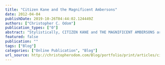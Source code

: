```yaml
---
title: "Citizen Kane and the Magnificent Ambersons"
date: 2012-04-04
publishDate: 2019-10-26T04:44:02.124449Z
authors: ["Christopher C. Odom"]
publication_types: ["0"]
abstract: "Stylistically, CITIZEN KANE and THE MAGNIFICENT AMBERSONS are similar, but not the same. The majority of the scenes in each film utilize group shots, showing every character in the scene in the frame at the same time emphasizing community. Both films also utilize depth of field, where characters are filmed in large rooms or at great distances apart. In Citizen Kane, the depth of field is more widely used, especially in the group shots. The kicker scene for that is when Charles and Susan are arguing in Xanadu from the two separate ends of the room. Charles seems to be a hundred yards away. This is very spooky because it's supposed to be their home. Later when they have a picnic, Charles tells Susan to stop shouting at him because they are in a tent and not at home, so he can hear her just fine. That scene, like all the other scenes are a microcosm of the whole film. CITIZEN KANE is about not really knowing who a person really is. Once you figure that out, it's enjoyable to watch the film over and over again, because each scene, each line of dialog, and each frame constantly rings true of this."
featured: false
publication: ""
tags: ["Blog"]
categories: ["Online Publication", "Blog"]
url_source: http://christopherodom.com/Blog/portfolio/print/articles/citizen-kane-the-magnificent-ambersons/
---
```

